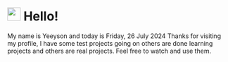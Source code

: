  <h1>
    <img src="https://emojis.slackmojis.com/emojis/images/1643510097/45343/hi.gif?1643510097" width="30"/> 
    Hello!
 </h1>
 <p>
    My name is Yeeyson and today is Friday, 26 July 2024
    Thanks for visiting my profile, I have some test projects going on others are done learning projects and others are real projects.
    Feel free to watch and use them.
 </p>